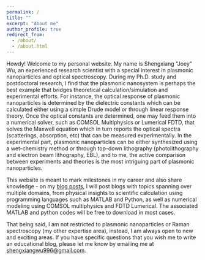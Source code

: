 ```yaml
---
permalink: /
title: ""
excerpt: "About me"
author_profile: true
redirect_from: 
  - /about/
  - /about.html
---
```


Howdy! Welcome to my personal website. My name is Shengxiang "Joey" Wu, an experienced research scientist with a special interest in plasmonic nanoparticles and optical spectroscopy. During my Ph.D. study and postdoctoral research, I find that the plasmonic nanosystem is perhaps the best example that bridges theoretical calculation/simulation and experimental efforts. For instance, the optical response of plasmonic nanoparticles is determined by the dielectric constants which can be calculated either using a simple Drude model or through linear response theory. Once the optical constants are determined, one may feed them into a numerical solver, such as COMSOL Multiphysics or Lumerical FDTD, that solves the Maxwell equation which in turn reports the optical spectra (scatterings, absorption, etc) that can be measured experimentally. In the experimental part, plasmonic nanoparticles can be either synthesized using a wet-chemistry method or through top-down lithography (photolithography and electron beam lithography, EBL), and to me, the active comparison between experiments and theories is the most intriguing part of plasmonic nanoparticles.


This website is meant to mark milestones in my career and also share knowledge - on my [blog posts](https://shengxiangwuplasmonic.github.io/year-archive/), I will post blogs with topics spanning over multiple domains, from physical insights to scientific calculation using programming languages such as MATLAB and Python, as well as numerical modeling using COMSOL multiphysics and FDTD Lumerical. The associated MATLAB and python codes will be free to download in most cases. 


That being said, I am not restricted to plasmonic nanoparticles or Raman spectroscopy (my other expertise area), instead, I am always open to new and exciting areas. If you have specific questions that you wish me to write an educational blog, please let me know by emailing me at shengxiangwu996@gmail.com.


